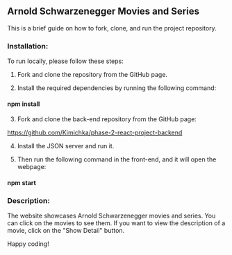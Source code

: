 ## Arnold Schwarzenegger Movies and Series

This is a brief guide on how to fork, clone, and run the project repository.

### Installation:

To run locally, please follow these steps:


1. Fork and clone the repository from the GitHub page.

2. Install the required dependencies by running the following command:

#### npm install

3. Fork and clone the back-end repository from the GitHub page:

https://github.com/Kimichka/phase-2-react-project-backend

4. Install the JSON server and run it.

5. Then run the following command in the front-end, and it will open the webpage:

#### npm start

### Description:

The website showcases Arnold Schwarzenegger movies and series. You can click on the movies to see them. If you want to view the description of a movie, click on the "Show Detail" button.

Happy coding!